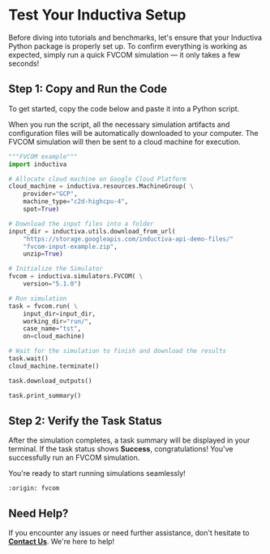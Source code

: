 # Test Your Inductiva Setup
Before diving into tutorials and benchmarks, let's ensure that your Inductiva Python package is properly set up. To confirm everything is working as expected, simply run a quick FVCOM simulation — it only takes a few seconds!

## Step 1: Copy and Run the Code
To get started, copy the code below and paste it into a Python script.

When you run the script, all the necessary simulation artifacts and configuration files will be automatically downloaded to your computer. The FVCOM simulation will then be sent to a cloud machine for execution.

```python
"""FVCOM example"""
import inductiva

# Allocate cloud machine on Google Cloud Platform
cloud_machine = inductiva.resources.MachineGroup( \
    provider="GCP",
    machine_type="c2d-highcpu-4",
    spot=True)

# Download the input files into a folder
input_dir = inductiva.utils.download_from_url(
    "https://storage.googleapis.com/inductiva-api-demo-files/"
    "fvcom-input-example.zip",
    unzip=True)

# Initialize the Simulator
fvcom = inductiva.simulators.FVCOM( \
    version="5.1.0")

# Run simulation
task = fvcom.run( \
    input_dir=input_dir,
    working_dir="run/",
    case_name="tst",
    on=cloud_machine)

# Wait for the simulation to finish and download the results
task.wait()
cloud_machine.terminate()

task.download_outputs()

task.print_summary()
```

## Step 2: Verify the Task Status
After the simulation completes, a task summary will be displayed in your terminal. If the task status shows **Success**, congratulations! You've successfully run an FVCOM simulation.

You're ready to start running simulations seamlessly!

```{banner_small}
:origin: fvcom
```

## Need Help?
If you encounter any issues or need further assistance, don't hesitate to [**Contact Us**](mailto:support@inductiva.ai). We're here to help!
